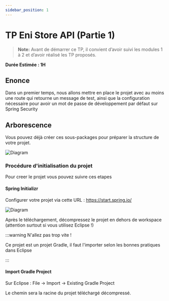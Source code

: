 ```yaml
---
sidebar_position: 1
---
```


# TP Eni Store API (Partie 1)

> **Note:** Avant de démarrer ce TP, il convient d’avoir suivi les modules 1 à 2 et d’avoir réalisé les TP proposés.

**Durée Estimée : 1H**

## Enonce

Dans un premier temps, nous allons mettre en place le projet avec au moins une route qui retourne un message de test, ainsi que la configuration nécessaire pour avoir un mot de passe de développement par défaut sur Spring Security

## Arborescence

Vous pouvez déjà créer ces sous-packages pour préparer la structure de votre projet.

![Diagram](img/tp_1_packages.png)

### Procédure d'initialisation du projet

Pour creer le projet vous pouvez suivre ces etapes 

#### Spring Initializr

Configurer votre projet via cette URL :  https://start.spring.io/

![Diagram](img/tp_1_spring_initializr.png)

Après le téléchargement, décompressez le projet en dehors de workspace (attention surtout si vous utilisez Eclipse !)

:::warning N'allez pas trop vite !

Ce projet est un projet Gradle, il faut l'importer selon les bonnes pratiques dans Eclipse

:::

#### Import Gradle Project

Sur Eclipse : File -> Import -> Existing Gradle Project

Le chemin sera la racine du projet téléchargé décompressé.
